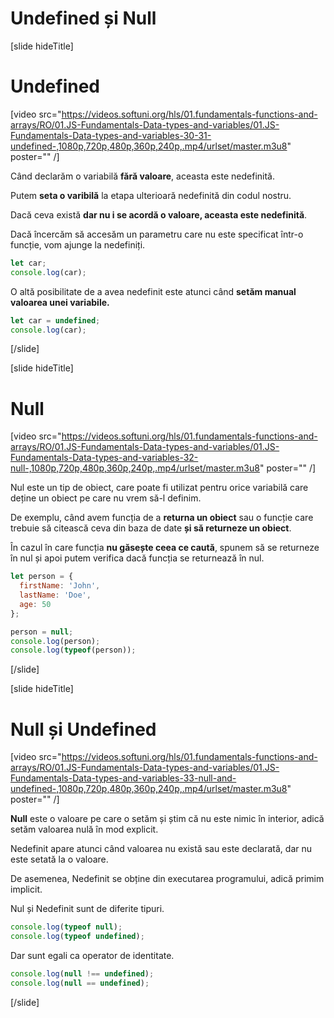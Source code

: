 # Undefined și Null

[slide hideTitle]
# Undefined

[video src="https://videos.softuni.org/hls/01.fundamentals-functions-and-arrays/RO/01.JS-Fundamentals-Data-types-and-variables/01.JS-Fundamentals-Data-types-and-variables-30-31-undefined-,1080p,720p,480p,360p,240p,.mp4/urlset/master.m3u8" poster="" /]

Când declarăm o variabilă **fără valoare**, aceasta este nedefinită.

Putem **seta o varibilă** la etapa ulterioară nedefinită din codul nostru.

Dacă ceva există **dar nu i se acordă o valoare, aceasta este nedefinită**.

Dacă încercăm să accesăm un parametru care nu este specificat într-o funcție, vom ajunge la nedefiniți.

``` js live
let car;
console.log(car);
```

O altă posibilitate de a avea nedefinit este atunci când **setăm manual valoarea unei variabile.**

``` js live
let car = undefined;  
console.log(car);
```

[/slide]

[slide hideTitle]

# Null

[video src="https://videos.softuni.org/hls/01.fundamentals-functions-and-arrays/RO/01.JS-Fundamentals-Data-types-and-variables/01.JS-Fundamentals-Data-types-and-variables-32-null-,1080p,720p,480p,360p,240p,.mp4/urlset/master.m3u8" poster="" /]

Nul este un tip de obiect, care poate fi utilizat pentru orice variabilă care deține un obiect pe care nu vrem să-l definim.

De exemplu, când avem funcția de a **returna un obiect** sau o funcție care trebuie să citească ceva din baza de date **și să returneze un obiect**.

În cazul în care funcția **nu găsește ceea ce caută**, spunem să se returneze în nul și apoi putem verifica dacă funcția se returnează în nul. 

``` js live
let person = {
  firstName: 'John',
  lastName: 'Doe',
  age: 50
};

person = null;
console.log(person);
console.log(typeof(person));

```
[/slide]

[slide hideTitle]

# Null și Undefined

[video src="https://videos.softuni.org/hls/01.fundamentals-functions-and-arrays/RO/01.JS-Fundamentals-Data-types-and-variables/01.JS-Fundamentals-Data-types-and-variables-33-null-and-undefined-,1080p,720p,480p,360p,240p,.mp4/urlset/master.m3u8" poster="" /]

**Null** este o valoare pe care o setăm și știm că nu este nimic în interior, adică setăm valoarea nulă în mod explicit.

Nedefinit apare atunci când valoarea nu există sau este declarată, dar nu este setată la o valoare.

De asemenea, Nedefinit se obține din executarea programului, adică primim implicit.

Nul și Nedefinit sunt de diferite tipuri.

``` js live
console.log(typeof null);
console.log(typeof undefined);
```

Dar sunt egali ca operator de identitate.

``` js live
console.log(null !== undefined);
console.log(null == undefined);
```

[/slide]
